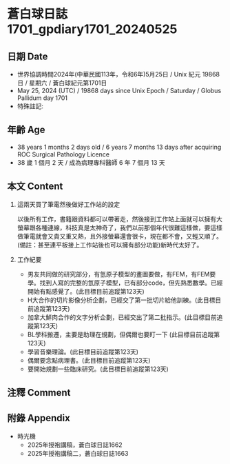 [_metadata_:encoding]: - "utf-8"
[_metadata_:language]: - "zh-Hant-TW"
[_metadata_:fileformat]: - "markdown"
[_metadata_:MIME_type]: - "text/plain"
[_metadata_:markdown_version]: - "commonmark version 0.30"
[_metadata_:markdown_spec]: - "https://spec.commonmark.org/0.30/"

# 蒼白球日誌1701_gpdiary1701_20240525 #

## 日期 Date ##

* 世界協調時間2024年(中華民國113年，令和6年)5月25日 / Unix 紀元 19868 日 / 星期六 / 蒼白球紀元第1701日
* May 25, 2024 (UTC) / 19868 days since Unix Epoch / Saturday / Globus Pallidum day 1701
* 特殊註記:

## 年齡 Age ##

* 38 years 1 months 2 days old / 6 years 7 months 13 days after acquiring ROC Surgical Pathology Licence
* 38 歲 1 個月 2 天 / 成為病理專科醫師 6 年 7 個月 13 天

## 本文 Content ##

1. 這兩天買了筆電然後做好工作站的設定

    以後所有工作，書籍跟資料都可以帶著走，然後接到工作站上面就可以擁有大螢幕跟各種連線，科技真是太神奇了，我們以前那個年代很難這樣做，要這樣做筆電就會又貴又重又熱，且外接螢幕還會很卡，現在都不會，又輕又順了。(備註：甚至連平板接上工作站後也可以擁有部分功能)新時代太好了。

2. 工作紀要

    - 男友共同做的研究部分，有氫原子模型的畫圖要做，有FEM，有FEM要學。找到人寫的完整的氫原子模型，已有部分code，但先熟悉數學。已經開始有點感覺了。(此目標目前追蹤第123天)
    - H大合作的切片影像分析企劃，已經交了第一批切片給他訓練。(此目標目前追蹤第123天)
    - 加拿大鮮肉合作的文字分析企劃，已經交出了第二批指示。(此目標目前追蹤第123天)
    - BL學科搬遷，主要是助理在規劃，但偶爾也要盯一下 (此目標目前追蹤第123天)
    - 學習音樂理論。(此目標目前追蹤第123天)
    - 偶爾要念點病理書。(此目標目前追蹤第123天)
    - 要開始規劃一些臨床研究。(此目標目前追蹤第123天)

## 注釋 Comment ##


## 附錄 Appendix ##

* 時光機
    - 2025年授袍講稿，蒼白球日誌1662
    - 2025年授袍講稿二，蒼白球日誌1663
